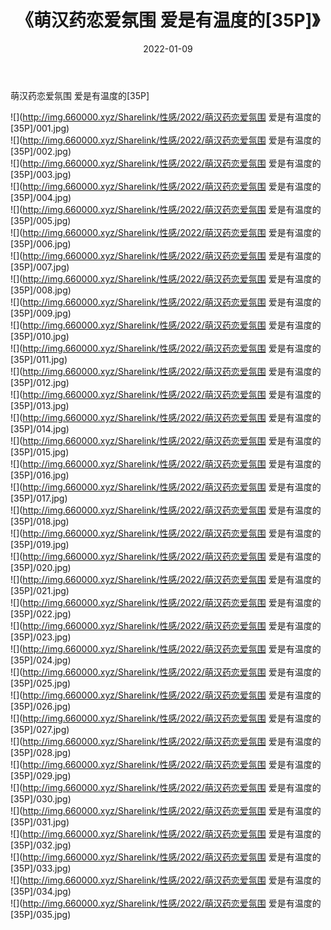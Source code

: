﻿---
layout: post
title:  《萌汉药恋爱氛围 爱是有温度的[35P]》
date:   2022-01-09
img: http://img.660000.xyz/Sharelink/性感/2022/萌汉药恋爱氛围 爱是有温度的[35P]/000.jpg
categories: [美女, 清纯, 唯美]
---

萌汉药恋爱氛围 爱是有温度的[35P]

  ![](http://img.660000.xyz/Sharelink/性感/2022/萌汉药恋爱氛围 爱是有温度的[35P]/001.jpg) <br> ![](http://img.660000.xyz/Sharelink/性感/2022/萌汉药恋爱氛围 爱是有温度的[35P]/002.jpg) <br> ![](http://img.660000.xyz/Sharelink/性感/2022/萌汉药恋爱氛围 爱是有温度的[35P]/003.jpg) <br> ![](http://img.660000.xyz/Sharelink/性感/2022/萌汉药恋爱氛围 爱是有温度的[35P]/004.jpg) <br> ![](http://img.660000.xyz/Sharelink/性感/2022/萌汉药恋爱氛围 爱是有温度的[35P]/005.jpg) <br> ![](http://img.660000.xyz/Sharelink/性感/2022/萌汉药恋爱氛围 爱是有温度的[35P]/006.jpg) <br> ![](http://img.660000.xyz/Sharelink/性感/2022/萌汉药恋爱氛围 爱是有温度的[35P]/007.jpg) <br> ![](http://img.660000.xyz/Sharelink/性感/2022/萌汉药恋爱氛围 爱是有温度的[35P]/008.jpg) <br> ![](http://img.660000.xyz/Sharelink/性感/2022/萌汉药恋爱氛围 爱是有温度的[35P]/009.jpg) <br> ![](http://img.660000.xyz/Sharelink/性感/2022/萌汉药恋爱氛围 爱是有温度的[35P]/010.jpg) <br> ![](http://img.660000.xyz/Sharelink/性感/2022/萌汉药恋爱氛围 爱是有温度的[35P]/011.jpg) <br> ![](http://img.660000.xyz/Sharelink/性感/2022/萌汉药恋爱氛围 爱是有温度的[35P]/012.jpg) <br> ![](http://img.660000.xyz/Sharelink/性感/2022/萌汉药恋爱氛围 爱是有温度的[35P]/013.jpg) <br> ![](http://img.660000.xyz/Sharelink/性感/2022/萌汉药恋爱氛围 爱是有温度的[35P]/014.jpg) <br> ![](http://img.660000.xyz/Sharelink/性感/2022/萌汉药恋爱氛围 爱是有温度的[35P]/015.jpg) <br> ![](http://img.660000.xyz/Sharelink/性感/2022/萌汉药恋爱氛围 爱是有温度的[35P]/016.jpg) <br> ![](http://img.660000.xyz/Sharelink/性感/2022/萌汉药恋爱氛围 爱是有温度的[35P]/017.jpg) <br> ![](http://img.660000.xyz/Sharelink/性感/2022/萌汉药恋爱氛围 爱是有温度的[35P]/018.jpg) <br> ![](http://img.660000.xyz/Sharelink/性感/2022/萌汉药恋爱氛围 爱是有温度的[35P]/019.jpg) <br> ![](http://img.660000.xyz/Sharelink/性感/2022/萌汉药恋爱氛围 爱是有温度的[35P]/020.jpg) <br> ![](http://img.660000.xyz/Sharelink/性感/2022/萌汉药恋爱氛围 爱是有温度的[35P]/021.jpg) <br> ![](http://img.660000.xyz/Sharelink/性感/2022/萌汉药恋爱氛围 爱是有温度的[35P]/022.jpg) <br> ![](http://img.660000.xyz/Sharelink/性感/2022/萌汉药恋爱氛围 爱是有温度的[35P]/023.jpg) <br> ![](http://img.660000.xyz/Sharelink/性感/2022/萌汉药恋爱氛围 爱是有温度的[35P]/024.jpg) <br> ![](http://img.660000.xyz/Sharelink/性感/2022/萌汉药恋爱氛围 爱是有温度的[35P]/025.jpg) <br> ![](http://img.660000.xyz/Sharelink/性感/2022/萌汉药恋爱氛围 爱是有温度的[35P]/026.jpg) <br> ![](http://img.660000.xyz/Sharelink/性感/2022/萌汉药恋爱氛围 爱是有温度的[35P]/027.jpg) <br> ![](http://img.660000.xyz/Sharelink/性感/2022/萌汉药恋爱氛围 爱是有温度的[35P]/028.jpg) <br> ![](http://img.660000.xyz/Sharelink/性感/2022/萌汉药恋爱氛围 爱是有温度的[35P]/029.jpg) <br> ![](http://img.660000.xyz/Sharelink/性感/2022/萌汉药恋爱氛围 爱是有温度的[35P]/030.jpg) <br> ![](http://img.660000.xyz/Sharelink/性感/2022/萌汉药恋爱氛围 爱是有温度的[35P]/031.jpg) <br> ![](http://img.660000.xyz/Sharelink/性感/2022/萌汉药恋爱氛围 爱是有温度的[35P]/032.jpg) <br> ![](http://img.660000.xyz/Sharelink/性感/2022/萌汉药恋爱氛围 爱是有温度的[35P]/033.jpg) <br> ![](http://img.660000.xyz/Sharelink/性感/2022/萌汉药恋爱氛围 爱是有温度的[35P]/034.jpg) <br> ![](http://img.660000.xyz/Sharelink/性感/2022/萌汉药恋爱氛围 爱是有温度的[35P]/035.jpg) <br>